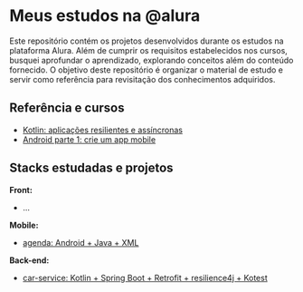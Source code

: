 # Meus estudos na @alura

Este repositório contém os projetos desenvolvidos durante os estudos na plataforma Alura. Além de cumprir os requisitos estabelecidos nos cursos, busquei aprofundar o aprendizado, explorando conceitos além do conteúdo fornecido. O objetivo deste repositório é organizar o material de estudo e servir como referência para revisitação dos conhecimentos adquiridos.

## Referência e cursos

- [Kotlin:  aplicações resilientes e assíncronas](https://www.alura.com.br/curso-online-kotlin-aplicacoes-resilientes-assincronas)
- [Android parte 1: crie um app mobile](https://cursos.alura.com.br/course/android-sua-primeira-app-mobile)

## Stacks estudadas e projetos

**Front:**

- ...

**Mobile:**

- [agenda: Android + Java + XML](/android-sua-primeira-app-mobile/agenda/)

**Back-end:**

- [car-service: Kotlin + Spring Boot + Retrofit + resilience4j + Kotest](/kotlin-aplicacoes-resilientes-assincronas/car-service)
